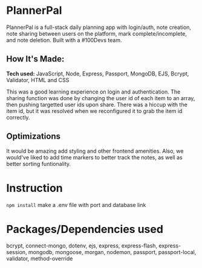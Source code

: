 # PlannerPal

PlannerPal is a full-stack daily planning app with login/auth, note creation, note sharing between users on the platform, mark complete/incomplete, and note deletion. Built with a #100Devs team.

## How It's Made:

**Tech used:** JavaScript, Node, Express, Passport, MongoDB, EJS, Bcrypt, Validator, HTML and CSS

This was a good learning experience on login and authentication. The sharing function was done by changing the user id of each item to an array, then pushing targetted user ids upon share. There was a hiccup with the item id, but it was resolved when we reconfigured it to grab the item id correctly.

## Optimizations

It would be amazing add styling and other frontend amenities. Also, we would've liked to add time markers to better track the notes, as well as better sorting funtionality.

# Instruction

`npm install` 
make a .env file with port and database link

# Packages/Dependencies used 

bcrypt, connect-mongo, dotenv, ejs, express, express-flash, express-session, mongodb, mongoose, morgan, nodemon, passport, passport-local, validator, method-override
